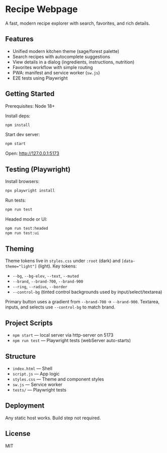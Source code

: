 # Recipe Webpage

A fast, modern recipe explorer with search, favorites, and rich details.

## Features
- Unified modern kitchen theme (sage/forest palette)
- Search recipes with autocomplete suggestions
- View details in a dialog (ingredients, instructions, nutrition)
- Favorites workflow with simple routing
- PWA: manifest and service worker (`sw.js`)
- E2E tests using Playwright

## Getting Started

Prerequisites: Node 18+

Install deps:

```bash
npm install
```

Start dev server:

```bash
npm start
```

Open: http://127.0.0.1:5173

## Testing (Playwright)

Install browsers:

```bash
npx playwright install
```

Run tests:

```bash
npm run test
```

Headed mode or UI:

```bash
npm run test:headed
npm run test:ui
```

## Theming

Theme tokens live in `styles.css` under `:root` (dark) and `[data-theme="light"]` (light).
Key tokens:
- `--bg`, `--bg-elev`, `--text`, `--muted`
- `--brand`, `--brand-700`, `--brand-900`
- `--ring`, `--radius`, `--border`
- `--control-bg` (tinted control backgrounds used by input/select/textarea)

Primary button uses a gradient from `--brand-700` → `--brand-900`.
Textarea, inputs, and selects use `--control-bg` to match brand.

## Project Scripts
- `npm start` — local server via http-server on 5173
- `npm run test` — Playwright tests (webServer auto-starts)

## Structure
- `index.html` — Shell
- `script.js` — App logic
- `styles.css` — Theme and component styles
- `sw.js` — Service worker
- `tests/` — Playwright tests

## Deployment
Any static host works. Build step not required.

## License
MIT
